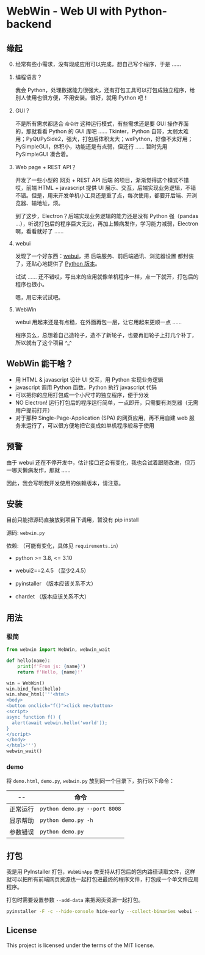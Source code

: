 # WebWin - Web UI with Python-backend

## 缘起

0. 经常有些小需求，没有现成应用可以完成，想自己写个程序，于是 ……

1. 编程语言？

   我会 Python，处理数据能力很强大，还有打包工具可以打包成独立程序，给别人使用也很方便，不用安装。很好，就用 Python 吧！

2. GUI？

   不是所有需求都适合 `命令行` 这种运行模式，有些需求还是要 GUI 操作界面的，那就看看 Python 的 GUI 库吧 …… Tkinter，Python 自带，太弱太难用；PyQt/PySide2，强大，打包后体积太大；wxPython，好像不太好用；PySimpleGUI，体积小，功能还是有点弱，但还行 …… 暂时先用 PySimpleGUI 凑合着。

3. Web page + REST API？

   开发了一些小型的 网页 + REST API 后端 的项目，渐渐觉得这个模式不错哎，前端 HTML + javascript 提供 UI 展示、交互，后端实现业务逻辑，不错不错。但是，用来开发单机小工具还是重了点，每次使用，都要开后端、开浏览器、输地址，烦。

   到了这步，Electron？后端实现业务逻辑的能力还是没有 Python 强（pandas ...），听说打包后的程序巨大无比，再加上懒病发作，学习能力减弱，Electron 啊，看看就好了 ……

4. webui

   发现了一个好东西：[webui](https://github.com/webui-dev/webui)，把 后端服务、前后端通讯、浏览器设置 都封装了，还贴心地提供了 [Python 版本](https://github.com/webui-dev/python-webui)。

   试试 …… 还不错哎，写出来的应用就像单机程序一样，点一下就开，打包后的程序也很小。
   
   嗯，用它来试试吧。

5. WebWin

   webui 用起来还是有点糙，在外面再包一层，让它用起来更顺一点 ……

   程序员么，总想着自己造轮子，造不了新轮子，也要再旧轮子上打几个补丁，所以就有了这个项目 ^_^


## WebWin 能干啥？

* 用 HTML & javascript 设计 UI 交互，用 Python 实现业务逻辑
* javascript 调用 Python 函数，Python 执行 javascript 代码
* 可以把你的应用打包成一个小尺寸的独立程序，便于分发
* NO Electron! 运行打包后的程序运行简单，一点即开，只需要有浏览器（无需用户提前打开）
* 对于那种 Single-Page-Application (SPA) 的网页应用，再不用自建 web 服务来运行了，可以很方便地把它变成如单机程序般易于使用


## 预警

由于 webui 还在不停开发中，估计接口还会有变化，我也会试着跟随改进，但万一哪天懒病发作，那就 ……

因此，我会写明我开发使用的依赖版本，请注意。


## 安装

目前只能把源码直接放到项目下调用，暂没有 pip install

源码: `webwin.py`

依赖: （可能有变化，具体见 `requirements.in`）

* python >= 3.8, <= 3.10

* webui2==2.4.5  （至少2.4.5）
* pyinstaller （版本应该关系不大）
* chardet  （版本应该关系不大）


## 用法

### 极简

```python
from webwin import WebWin, webwin_wait

def hello(name):
    print(f'From js: {name}')
    return f'Hello, {name}!'

win = WebWin()
win.bind_func(hello)
win.show_html('''<html>
<body>
<button onclick="f()">click me</button>
<script>
async function f() {
  alert(await webwin.hello('world'));
}
</script>
</body>
</html>''')
webwin_wait()
```

### demo

将 `demo.html`, `demo.py`, `webwin.py` 放到同一个目录下，执行以下命令：

 --     | 命令
 --     | --
正常运行 | `python demo.py --port 8008`
显示帮助 | `python demo.py -h`
参数错误 | `python demo.py`


## 打包

我是用 PyInstaller 打包，`WebWinApp` 类支持从打包后的包内路径读取文件，这样就可以把所有前端网页资源也一起打包进最终的程序文件，打包成一个单文件应用程序。

打包时需要设置参数 `--add-data` 来把网页资源一起打包。

```sh
pyinstaller -F -c --hide-console hide-early --collect-binaries webui --add-data demo.html:. demo.py
```

## License

This project is licensed under the terms of the MIT license.
